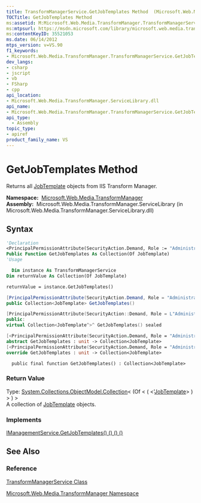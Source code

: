 ```yaml
---
title: TransformManagerService.GetJobTemplates Method  (Microsoft.Web.Media.TransformManager)
TOCTitle: GetJobTemplates Method
ms:assetid: M:Microsoft.Web.Media.TransformManager.TransformManagerService.GetJobTemplates
ms:mtpsurl: https://msdn.microsoft.com/library/microsoft.web.media.transformmanager.transformmanagerservice.getjobtemplates(v=VS.90)
ms:contentKeyID: 35521053
ms.date: 06/14/2012
mtps_version: v=VS.90
f1_keywords:
- Microsoft.Web.Media.TransformManager.TransformManagerService.GetJobTemplates
dev_langs:
- csharp
- jscript
- vb
- FSharp
- cpp
api_location:
- Microsoft.Web.Media.TransformManager.ServiceLibrary.dll
api_name:
- Microsoft.Web.Media.TransformManager.TransformManagerService.GetJobTemplates
api_type:
  - Assembly
topic_type:
- apiref
product_family_name: VS
---
```


# GetJobTemplates Method

Returns all [JobTemplate](jobtemplate-class-microsoft-web-media-transformmanager.md) objects from IIS Transform Manager.

**Namespace:**  [Microsoft.Web.Media.TransformManager](microsoft-web-media-transformmanager-namespace.md)  
**Assembly:**  Microsoft.Web.Media.TransformManager.ServiceLibrary (in Microsoft.Web.Media.TransformManager.ServiceLibrary.dll)

## Syntax

```vb
'Declaration
<PrincipalPermissionAttribute(SecurityAction.Demand, Role := "Administrators")> _
Public Function GetJobTemplates As Collection(Of JobTemplate)
'Usage

  Dim instance As TransformManagerService
Dim returnValue As Collection(Of JobTemplate)

returnValue = instance.GetJobTemplates()
```

```csharp
[PrincipalPermissionAttribute(SecurityAction.Demand, Role = "Administrators")]
public Collection<JobTemplate> GetJobTemplates()
```

```cpp
[PrincipalPermissionAttribute(SecurityAction::Demand, Role = L"Administrators")]
public:
virtual Collection<JobTemplate^>^ GetJobTemplates() sealed
```

``` fsharp
[<PrincipalPermissionAttribute(SecurityAction.Demand, Role = "Administrators")>]
abstract GetJobTemplates : unit -> Collection<JobTemplate> 
[<PrincipalPermissionAttribute(SecurityAction.Demand, Role = "Administrators")>]
override GetJobTemplates : unit -> Collection<JobTemplate> 
```

```jscript
  public final function GetJobTemplates() : Collection<JobTemplate>
```

### Return Value

Type: [System.Collections.ObjectModel.Collection](https://msdn.microsoft.com/library/ms132397)\< (Of \< ( \<'[JobTemplate](jobtemplate-class-microsoft-web-media-transformmanager.md)\> ) \> ) \>  
A collection of [JobTemplate](jobtemplate-class-microsoft-web-media-transformmanager.md) objects.  

### Implements

[IManagementService.GetJobTemplates() () () ()](imanagementservice-getjobtemplates-method-microsoft-web-media-transformmanager.md)  

## See Also

### Reference

[TransformManagerService Class](transformmanagerservice-class-microsoft-web-media-transformmanager.md)

[Microsoft.Web.Media.TransformManager Namespace](microsoft-web-media-transformmanager-namespace.md)
